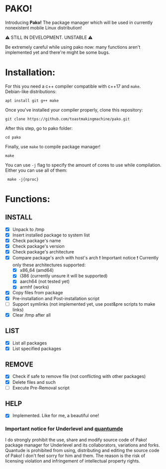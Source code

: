 # PAKO!

Introducing **Pako!**
The package manager which will be used in currently nonexistent mobile Linux distribution!

:warning: STILL IN DEVELOPMENT. UNSTABLE :warning: 

Be extremely careful while using pako now: many functions aren't implemented yet and there're might be some bugs.

# Installation:

For this you need a c++ compiler compatible with c++17 and ```make```.  
Debian-like distributions:
```
apt install git g++ make 
```
Once you've installed your compiler properly, clone this repository:
```
git clone https://github.com/toastmakingmachine/pako.git
```
After this step, go to pako folder:
```
cd pako
```
Finally, use ``make`` to compile package manager!
```
make
```
 
 You can use ``-j`` flag to specify the  amount of cores to use while compilation. Either you can use all of them:
```
 make -j{nproc}
```

# Functions:

## INSTALL
- [x] Unpack to /tmp
- [x] Insert installed package to system list
- [x] Check package's name
- [x] Check package's version
- [x] Check package's architecture
- [x] Compare package's arch with host's arch
	 :exclamation: Important notice :exclamation: 
	 Currently only these architectures supported:
	- [x] x86_64 (amd64)
	- [x] i386 (currently unsure it will be supported)
	- [x] aarch64 (not tested yet)
	- [x] armhf (works)
- [x] Copy files from package
- [x] Pre-installation and Post-installation script
- [ ] Support symlinks (not implemented yet, use post&pre scripts to make links)
- [x] Clear /tmp after all
## LIST
- [x] List all packages
- [x] List specified packages
## REMOVE
- [x] Check if safe to remove file (not conflicting with other packages)
- [x] Delete files and such
- [ ] Execute Pre-Removal script
## HELP
 - [x] Implemented. Like for me, a beautiful one!

### Important notice for Underlevel and [quantumde](https://github.com/quantumde)

I do strongly prohibit the use, share and modify source code of Pako! package manager for Underlevel and its collaborators, variations and forks. Quantude is prohibited from using, distributing and editing the source code of Pako! I don't feel sorry for him and them. The reason is the risk of licensing violation and infringement of intellectual property rights.


